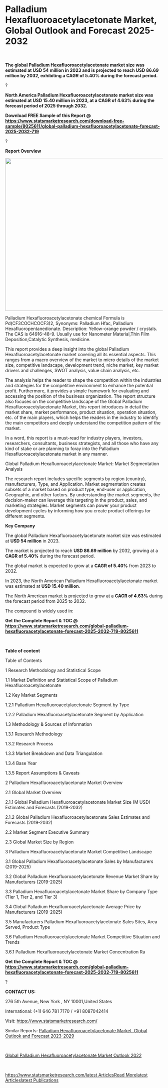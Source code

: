 <h1>Palladium Hexafluoroacetylacetonate Market, Global Outlook and Forecast 2025-2032</h1><br/><p><strong>The global Palladium Hexafluoroacetylacetonate market size was estimated at USD 54 million in 2023 and is projected to reach USD 86.69 million by 2032, exhibiting a <strong>CAGR</strong> of 5.40% during the forecast period.</strong></p>
 
 
 
 <p>? </p>
 
 
 
 <p><strong>North America Palladium Hexafluoroacetylacetonate market size was estimated at USD 15.40 million in 2023, at a <strong>CAGR</strong> of 4.63% during the forecast period of 2025 through 2032.</strong></p>
 
 
 
 <p><strong>Download FREE Sample of this Report @ <a href="https://www.statsmarketresearch.com/download-free-sample/8025611/global-palladium-hexafluoroacetylacetonate-forecast-2025-2032-719">https://www.statsmarketresearch.com/download-free-sample/8025611/global-palladium-hexafluoroacetylacetonate-forecast-2025-2032-719</a></strong></p>
 
 
 
 <p>? </p>
 
 
 
 <p><strong>Report Overview</strong></p>
 
 
 
 <p><img alt="" src="https://www.grandresearchstore.com/assets/report-images/PalladiumHexafluoroacetylacetonate.png" style="width: 731px; height: 487px;" /></p>
 
 
 
 <p>Palladium Hexafluoroacetylacetonate chemical Formula is Pd(CF3COCHCOCF3)2, Synonyms: Palladium Hfac, Palladium Hexafluoropentanedionate. Description: Yellow-orange powder / crystals. The CAS is 64916-48-9. Usually use for Nanometer Material,Thin Film Deposition,Catalytic Synthesis, medicine.</p>
 
 
 
 <p>This report provides a deep insight into the global Palladium Hexafluoroacetylacetonate market covering all its essential aspects. This ranges from a macro overview of the market to micro details of the market size, competitive landscape, development trend, niche market, key market drivers and challenges, SWOT analysis, value chain analysis, etc.</p>
 
 
 
 <p>The analysis helps the reader to shape the competition within the industries and strategies for the competitive environment to enhance the potential profit. Furthermore, it provides a simple framework for evaluating and accessing the position of the business organization. The report structure also focuses on the competitive landscape of the Global Palladium Hexafluoroacetylacetonate Market, this report introduces in detail the market share, market performance, product situation, operation situation, etc. of the main players, which helps the readers in the industry to identify the main competitors and deeply understand the competition pattern of the market.</p>
 
 
 
 <p>In a word, this report is a must-read for industry players, investors, researchers, consultants, business strategists, and all those who have any kind of stake or are planning to foray into the Palladium Hexafluoroacetylacetonate market in any manner.</p>
 
 
 
 <p>Global Palladium Hexafluoroacetylacetonate Market: Market Segmentation Analysis</p>
 
 
 
 <p>The research report includes specific segments by region (country), manufacturers, Type, and Application. Market segmentation creates subsets of a market based on product type, end-user or application, Geographic, and other factors. By understanding the market segments, the decision-maker can leverage this targeting in the product, sales, and marketing strategies. Market segments can power your product development cycles by informing how you create product offerings for different segments.</p>
 
 
 
 <p><strong>Key Company</strong></p>
 
 
 
 <p>The global Palladium Hexafluoroacetylacetonate market size was estimated at <strong>USD 54 million</strong> in 2023.</p>
 
 
 
 <p>The market is projected to reach <strong>USD 86.69 million</strong> by 2032, growing at a <strong><strong>CAGR</strong> of 5.40%</strong> during the forecast period.</p>
 
 
 
 <p>The global market is expected to grow at a <strong><strong>CAGR</strong> of 5.40%</strong> from 2023 to 2032.</p>
 
 
 
 <p>In 2023, the North American Palladium Hexafluoroacetylacetonate market was estimated at <strong>USD 15.40 million</strong>.</p>
 
 
 
 <p>The North American market is projected to grow at a <strong><strong>CAGR</strong> of 4.63%</strong> during the forecast period from 2025 to 2032.</p>
 
 
 
 <p>The compound is widely used in:</p>
 
 
 
 <div><b>Get the Complete Report & TOC @ <a href="https://www.statsmarketresearch.com/global-palladium-hexafluoroacetylacetonate-forecast-2025-2032-719-8025611">https://www.statsmarketresearch.com/global-palladium-hexafluoroacetylacetonate-forecast-2025-2032-719-8025611</a></b></div>
 
 
 
 <p><br />
 
 <b>Table of content</b></p>
 
 
 
 <p>Table of Contents<br />
 
 1 Research Methodology and Statistical Scope<br />
 
 1.1 Market Definition and Statistical Scope of Palladium Hexafluoroacetylacetonate<br />
 
 1.2 Key Market Segments<br />
 
 1.2.1 Palladium Hexafluoroacetylacetonate Segment by Type<br />
 
 1.2.2 Palladium Hexafluoroacetylacetonate Segment by Application<br />
 
 1.3 Methodology & Sources of Information<br />
 
 1.3.1 Research Methodology<br />
 
 1.3.2 Research Process<br />
 
 1.3.3 Market Breakdown and Data Triangulation<br />
 
 1.3.4 Base Year<br />
 
 1.3.5 Report Assumptions & Caveats<br />
 
 2 Palladium Hexafluoroacetylacetonate Market Overview<br />
 
 2.1 Global Market Overview<br />
 
 2.1.1 Global Palladium Hexafluoroacetylacetonate Market Size (M USD) Estimates and Forecasts (2019-2032)<br />
 
 2.1.2 Global Palladium Hexafluoroacetylacetonate Sales Estimates and Forecasts (2019-2032)<br />
 
 2.2 Market Segment Executive Summary<br />
 
 2.3 Global Market Size by Region<br />
 
 3 Palladium Hexafluoroacetylacetonate Market Competitive Landscape<br />
 
 3.1 Global Palladium Hexafluoroacetylacetonate Sales by Manufacturers (2019-2025)<br />
 
 3.2 Global Palladium Hexafluoroacetylacetonate Revenue Market Share by Manufacturers (2019-2025)<br />
 
 3.3 Palladium Hexafluoroacetylacetonate Market Share by Company Type (Tier 1, Tier 2, and Tier 3)<br />
 
 3.4 Global Palladium Hexafluoroacetylacetonate Average Price by Manufacturers (2019-2025)<br />
 
 3.5 Manufacturers Palladium Hexafluoroacetylacetonate Sales Sites, Area Served, Product Type<br />
 
 3.6 Palladium Hexafluoroacetylacetonate Market Competitive Situation and Trends<br />
 
 3.6.1 Palladium Hexafluoroacetylacetonate Market Concentration Ra</p>
 
 
 
 <div><b>Get the Complete Report & TOC @ <a href="https://www.statsmarketresearch.com/global-palladium-hexafluoroacetylacetonate-forecast-2025-2032-719-8025611">https://www.statsmarketresearch.com/global-palladium-hexafluoroacetylacetonate-forecast-2025-2032-719-8025611</a></b></div>
 
 
 
 <p>? </p>
 
 
 
 <p><b>CONTACT US:</b><br />
 
 276 5th Avenue, New York , NY 10001,United States<br />
 
 International: (+1) 646 781 7170 / +91 8087042414<br />
 
 Visit: <a href="https://www.statsmarketresearch.com/">https://www.statsmarketresearch.com/</a><br />
 
 Similar Reports: <a href="https://www.statsmarketresearch.com/global-palladium-hexafluoroacetylacetonate-forecast-2025-2032-719-8025611">Palladium Hexafluoroacetylacetonate Market, Global Outlook and Forecast 2023-2029</a><br />
 
 <br />
 
 <a href="https://www.statsmarketresearch.com/global-palladium-hexafluoroacetylacetonate-forecast-2025-2032-719-8025611">Global Palladium Hexafluoroacetylacetonate Market Outlook 2022</a><br />
 
 <br />
 
 <a href="https://gyeongbokgung.com">https://www.statsmarketresearch.com/</a><a href="https://hallyeomaritime.com">latest Articles</a><a href="https://jingwansa.com">Read More</a><a href="https://nguoiviet.jp/">latest Articles</a><a href="https://www.intelmarketresearch.com/">latest Publications</a></p>